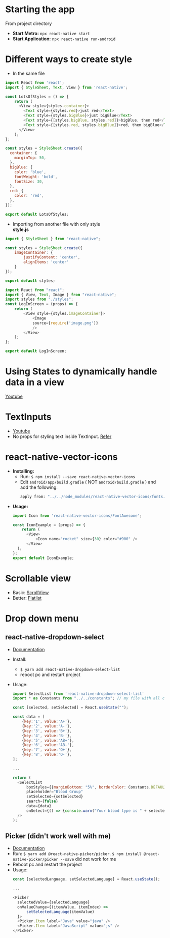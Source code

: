 # Starting the app

From project directory
- **Start Metro:** ```npx react-native start```
- **Start Application:** ```npx react-native run-android```


# Different ways to create style

- In the same file

```js
import React from 'react';
import { StyleSheet, Text, View } from 'react-native';

const LotsOfStyles = () => {
    return (
      <View style={styles.container}>
        <Text style={styles.red}>just red</Text>
        <Text style={styles.bigBlue}>just bigBlue</Text>
        <Text style={[styles.bigBlue, styles.red]}>bigBlue, then red</Text>
        <Text style={[styles.red, styles.bigBlue]}>red, then bigBlue</Text>
      </View>
    );
};

const styles = StyleSheet.create({
  container: {
    marginTop: 50,
  },
  bigBlue: {
    color: 'blue',
    fontWeight: 'bold',
    fontSize: 30,
  },
  red: {
    color: 'red',
  },
});

export default LotsOfStyles;
```

- Importing from another file with only style \
**style.js**
```js
import { StyleSheet } from "react-native";

const styles = StyleSheet.create({
    imageContainer: {
        justifyContent: 'center',
        alignItems: 'center'
    }
});

export default styles;
```
```js
import React from "react";
import { View, Text, Image } from "react-native";
import styles from "./styles";
const LogInScreen = (props) => {
    return (
        <View style={styles.imageContainer}>
            <Image 
            source={require('image.png')} 
            />
        </View>
    );
};

export default LogInScreen;
```

# Using States to dynamically handle data in a view

[Youtube](https://www.youtube.com/watch?v=1FiIYaRr148&ab_channel=TheNetNinja)

# TextInputs

- [Youtube](https://www.youtube.com/watch?v=c9Sg9jDitm8&t=30s&ab_channel=TheNetNinja)
- No props for styling text inside TextInput. [Refer](https://github.com/callstack/react-native-paper/issues/546#issuecomment-458109566)

# react-native-vector-icons

- **Installing:**
  - Run: ```$ npm install --save react-native-vector-icons```
  - Edit ```android/app/build.gradle``` ( NOT ```android/build.gradle``` ) and add the following: 
    ```bash
    apply from: "../../node_modules/react-native-vector-icons/fonts.gradle"
    ```
- **Usage:**
  ```javascript
  import Icon from 'react-native-vector-icons/FontAwesome';
  
  const IconExample = (props) => {
      return (
        <View>
            <Icon name="rocket" size={30} color="#900" />
        </View>
    );
  };
  export default IconExample;
  ```

# Scrollable view

- Basic: [ScrollView](https://www.youtube.com/watch?v=W-pg1r6-T0g&ab_channel=TheNetNinja)
- Better: [Flatlist](https://www.youtube.com/watch?v=iMCM1NceGJY&ab_channel=TheNetNinja) 

# Drop down menu

## react-native-dropdown-select

- [Documentation](https://www.npmjs.com/package/react-native-dropdown-select-list)

- Install: 
  - ```$ yarn add react-native-dropdown-select-list```
  - reboot pc and restart project
- Usage:
  ```javascript
  import SelectList from 'react-native-dropdown-select-list'
  import * as Constants from "../../constants"; // my file with all constants

  const [selected, setSelected] = React.useState("");
  
  const data = [
      {key:'1', value:'A+'},
      {key:'2', value:'A-'},
      {key:'3', value:'B+'},
      {key:'4', value:'B-'},
      {key:'5', value:'AB+'},
      {key:'6', value:'AB-'},
      {key:'7', value:'O+'},
      {key:'8', value:'O-'},
  ];
  
  ...
  
  return (
    <SelectList
        boxStyles={{marginBottom: "5%", borderColor: Constants.DEFAULT_RED, width: "50%"}}
        placeholder="Blood Group"
        setSelected={setSelected} 
        search={false}
        data={data} 
        onSelect={() => {console.warn("Your blood type is " + selected);}} 
    />
  );
  ```

## Picker (didn't work well with me)

- [Documentation](https://www.npmjs.com/package/@react-native-picker/picker)
- Run: ```$ yarn add @react-native-picker/picker```. ```$ npm install @react-native-picker/picker --save``` did not work for me
- Reboot pc and restart the project
- Usage:
  ```javascript
  const [selectedLanguage, setSelectedLanguage] = React.useState();

  ...

  <Picker
    selectedValue={selectedLanguage}
    onValueChange={(itemValue, itemIndex) =>
        setSelectedLanguage(itemValue)
    }>
    <Picker.Item label="Java" value="java" />
    <Picker.Item label="JavaScript" value="js" />
  </Picker>
  ```
